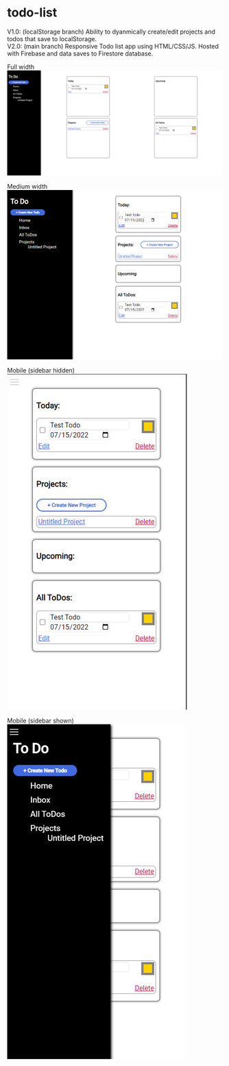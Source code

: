 # todo-list
V1.0:  (localStorage branch)
Ability to dyanmically create/edit projects and todos that save to localStorage.  
V2.0:  (main branch)
Responsive Todo list app using HTML/CSS/JS. Hosted with Firebase and data saves to Firestore database.  

Full width
<img src="readme-images/full-width-todo-page.png">

Medium width
<img src="readme-images/medium-width-todo-page.png">

Mobile (sidebar hidden)  
<img src="readme-images/mobile-view-todo-page1.png">

Mobile (sidebar shown)  
<img src="readme-images/mobile-view-todo-page2.png">
